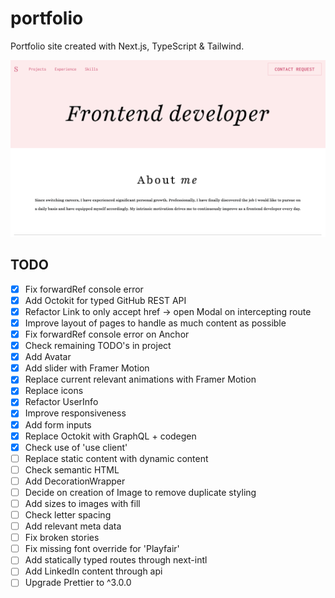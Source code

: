 # portfolio

Portfolio site created with Next.js, TypeScript & Tailwind.

![Screenshot of project](https://raw.githubusercontent.com/slvstr-dev/portfolio/master/screenshot.png)

## TODO

- [x] Fix forwardRef console error
- [x] Add Octokit for typed GitHub REST API
- [x] Refactor Link to only accept href -> open Modal on intercepting route
- [x] Improve layout of pages to handle as much content as possible
- [x] Fix forwardRef console error on Anchor
- [x] Check remaining TODO's in project
- [x] Add Avatar
- [x] Add slider with Framer Motion
- [x] Replace current relevant animations with Framer Motion
- [x] Replace icons
- [x] Refactor UserInfo
- [x] Improve responsiveness
- [x] Add form inputs
- [x] Replace Octokit with GraphQL + codegen
- [x] Check use of 'use client'
- [ ] Replace static content with dynamic content
- [ ] Check semantic HTML
- [ ] Add DecorationWrapper
- [ ] Decide on creation of Image to remove duplicate styling
- [ ] Add sizes to images with fill
- [ ] Check letter spacing
- [ ] Add relevant meta data
- [ ] Fix broken stories
- [ ] Fix missing font override for 'Playfair'
- [ ] Add statically typed routes through next-intl
- [ ] Add LinkedIn content through api
- [ ] Upgrade Prettier to ^3.0.0
